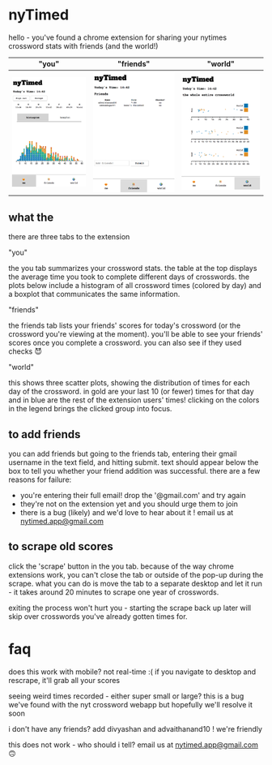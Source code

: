 # nyTimed 

hello - you've found a chrome extension for sharing your nytimes crossword stats with friends (and the world!)

"you"          |  "friends"			| 	"world"
:-------------------------:|:-------------------------:|:---------------: |
![](./1.png)  |  ![](./2.png) | ![](./3.png)

## what the

there are three tabs to the extension

"you"

the you tab summarizes your crossword stats. the table at the top displays the average time you took to complete different days of crosswords. the plots below include a histogram of all crossword times (colored by day) and a boxplot that communicates the same information.

"friends"

the friends tab lists your friends' scores for today's crossword (or the crossword you're viewing at the moment). you'll be able to see your friends' scores once you complete a crossword. you can also see if they used checks 😈

"world"

this shows three scatter plots, showing the distribution of times for each day of the crossword. in gold are your last 10 (or fewer) times for that day and in blue are the rest of the extension users' times! clicking on the colors in the legend brings the clicked group into focus.


## to add friends
you can add friends but going to the friends tab, entering their gmail username in the text field, and hitting submit. text should appear below the box to tell you whether your friend addition was successful. there are a few reasons for failure:
* you're entering their full email! drop the '@gmail.com' and try again
* they're not on the extension yet and you should urge them to join
* there is a bug (likely) and we'd love to hear about it ! email us at nytimed.app@gmail.com

## to scrape old scores
click the 'scrape' button in the you tab. because of the way chrome extensions work, you can't close the tab or outside of the pop-up during the scrape. what you can do is move the tab to a separate desktop and let it run - it takes around 20 minutes to scrape one year of crosswords. 


exiting the process won't hurt you - starting the scrape back up later will skip over crosswords you've already gotten times for.

# faq
does this work with mobile?
not real-time :( if you navigate to desktop and rescrape, it'll grab all your scores

seeing weird times recorded - either super small or large?
this is a bug we've found with the nyt crossword webapp but hopefully we'll resolve it soon

i don't have any friends?
add divyashan and advaithanand10 ! we're friendly 

this does not work - who should i tell?
email us at nytimed.app@gmail.com 🙃


